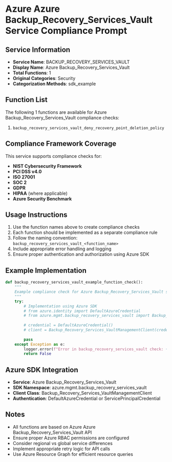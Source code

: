 # Azure Azure Backup_Recovery_Services_Vault Service Compliance Prompt

## Service Information
- **Service Name**: BACKUP_RECOVERY_SERVICES_VAULT
- **Display Name**: Azure Backup_Recovery_Services_Vault
- **Total Functions**: 1
- **Original Categories**: Security
- **Categorization Methods**: sdk_example

## Function List
The following 1 functions are available for Azure Backup_Recovery_Services_Vault compliance checks:

1. `backup_recovery_services_vault_deny_recovery_point_deletion_policy`


## Compliance Framework Coverage
This service supports compliance checks for:
- **NIST Cybersecurity Framework**
- **PCI DSS v4.0**
- **ISO 27001**
- **SOC 2**
- **GDPR**
- **HIPAA** (where applicable)
- **Azure Security Benchmark**

## Usage Instructions
1. Use the function names above to create compliance checks
2. Each function should be implemented as a separate compliance rule
3. Follow the naming convention: `backup_recovery_services_vault_<function_name>`
4. Include appropriate error handling and logging
5. Ensure proper authentication and authorization using Azure SDK

## Example Implementation
```python
def backup_recovery_services_vault_example_function_check():
    """
    Example compliance check for Azure Backup_Recovery_Services_Vault service
    """
    try:
        # Implementation using Azure SDK
        # from azure.identity import DefaultAzureCredential
        # from azure.mgmt.backup_recovery_services_vault import Backup_Recovery_Services_VaultManagementClient
        
        # credential = DefaultAzureCredential()
        # client = Backup_Recovery_Services_VaultManagementClient(credential, subscription_id)
        
        pass
    except Exception as e:
        logger.error(f"Error in backup_recovery_services_vault check: {e}")
        return False
```

## Azure SDK Integration
- **Service**: Azure Backup_Recovery_Services_Vault
- **SDK Namespace**: azure.mgmt.backup_recovery_services_vault
- **Client Class**: Backup_Recovery_Services_VaultManagementClient
- **Authentication**: DefaultAzureCredential or ServicePrincipalCredential

## Notes
- All functions are based on Azure Azure Backup_Recovery_Services_Vault API
- Ensure proper Azure RBAC permissions are configured
- Consider regional vs global service differences
- Implement appropriate retry logic for API calls
- Use Azure Resource Graph for efficient resource queries
